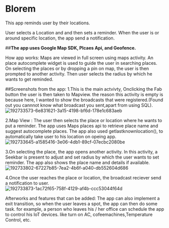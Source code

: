 # Blorem
This app reminds user by their locations.

User selects a Location and and then sets a reminder.
When the user is or around specific location, the app send a notification.

##**The app uses Google Map SDK, Plcaes Api, and Geofence.**

How app works:
Maps are viewed in full screen using maps activity. An place autocomplete widget is used to guide the user in searching places.
On selecting the places or by dropping a pin on map, the user is then prompted to another activity.
Then user selects the radius by which he wants to get reminded.


##Screenshots from the app:
1.This is the main actvivty, Onclicking the Fab button the user is then taken to Mapview.
the reason this activity is empty is because here, I wanted to show the broadcasts that were registered.(Found out you cannnot know what broadcast you sent,apart from using SQL).
![192733573-6e831621-3a15-4198-bf6d-178e1c683aeb](https://user-images.githubusercontent.com/27912546/192734959-cd1fa812-c5d8-46e6-ab24-0cdc80a7ee8e.png)


2.Map View : The user then selects the place or location where he wants to put a reminder.
The app uses Maps places api to retrieve place name and suggest autocomplete places.
The app also used getlastknownlocation(), to automatically take user to his location on opeing app.
![192733645-a1585416-3e06-4db1-89cf-07ecbc2080be](https://user-images.githubusercontent.com/27912546/192735437-25cce83d-48a6-4295-bbfb-6e4fed8ea601.png)


3.On selecting the place, the app opens another activity.
In this activity, a Seekbar is present to adjust and set radius by which the user wants to set reminder.
The app also shows the place name and details if available.
![192733802-67227b85-7ea2-4b6f-a040-db552604d686](https://user-images.githubusercontent.com/27912546/192735908-2c1674a3-e341-44e8-9808-32d6be760119.png)

4.Once the user reaches the place or location, the broadcast reciever send a notification to user.
![192733873-1ac72f65-758f-4129-af4b-ccc53044f64d](https://user-images.githubusercontent.com/27912546/192736192-32bb0173-beb6-47bb-99ff-f8023b6d61b7.png)


Afterworks and features that can be added:
The app can also implement a exit transition, so when the user leaves a spot, the app can then do some task.
for example, a person who leaves his / her office can schedule the app to control his IoT devices. like turn on AC, cofeemachines,Temperature Control, etc.



